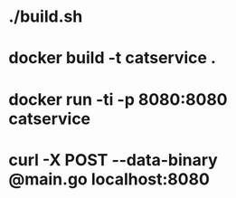 # ./build.sh
# docker build -t catservice .
# docker run -ti -p 8080:8080 catservice

# curl -X POST --data-binary @main.go localhost:8080

